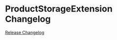 # ProductStorageExtension Changelog

[Release Changelog](https://github.com/spryker/product-storage-extension/releases)
